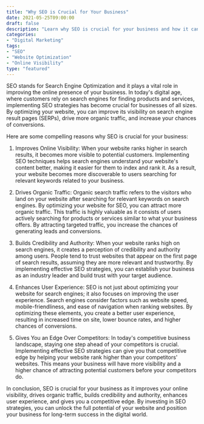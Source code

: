 ```yaml
---
title: "Why SEO is Crucial for Your Business"
date: 2021-05-25T09:00:00
draft: false
description: "Learn why SEO is crucial for your business and how it can improve your online presence and drive more traffic to your website."
categories:
- "Digital Marketing"
tags:
- "SEO"
- "Website Optimization"
- "Online Visibility"
type: "featured"
---
```


SEO stands for Search Engine Optimization and it plays a vital role in improving the online presence of your business. In today's digital age, where customers rely on search engines for finding products and services, implementing SEO strategies has become crucial for businesses of all sizes. By optimizing your website, you can improve its visibility on search engine result pages (SERPs), drive more organic traffic, and increase your chances of conversions.

Here are some compelling reasons why SEO is crucial for your business:

1. Improves Online Visibility: When your website ranks higher in search results, it becomes more visible to potential customers. Implementing SEO techniques helps search engines understand your website's content better, making it easier for them to index and rank it. As a result, your website becomes more discoverable to users searching for relevant keywords related to your business.

2. Drives Organic Traffic: Organic search traffic refers to the visitors who land on your website after searching for relevant keywords on search engines. By optimizing your website for SEO, you can attract more organic traffic. This traffic is highly valuable as it consists of users actively searching for products or services similar to what your business offers. By attracting targeted traffic, you increase the chances of generating leads and conversions.

3. Builds Credibility and Authority: When your website ranks high on search engines, it creates a perception of credibility and authority among users. People tend to trust websites that appear on the first page of search results, assuming they are more relevant and trustworthy. By implementing effective SEO strategies, you can establish your business as an industry leader and build trust with your target audience.

4. Enhances User Experience: SEO is not just about optimizing your website for search engines; it also focuses on improving the user experience. Search engines consider factors such as website speed, mobile-friendliness, and ease of navigation when ranking websites. By optimizing these elements, you create a better user experience, resulting in increased time on site, lower bounce rates, and higher chances of conversions.

5. Gives You an Edge Over Competitors: In today's competitive business landscape, staying one step ahead of your competitors is crucial. Implementing effective SEO strategies can give you that competitive edge by helping your website rank higher than your competitors' websites. This means your business will have more visibility and a higher chance of attracting potential customers before your competitors do.

In conclusion, SEO is crucial for your business as it improves your online visibility, drives organic traffic, builds credibility and authority, enhances user experience, and gives you a competitive edge. By investing in SEO strategies, you can unlock the full potential of your website and position your business for long-term success in the digital world.
